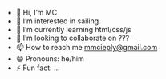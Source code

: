 - 👋 Hi, I’m MC
- 👀 I’m interested in sailing
- 🌱 I’m currently learning html/css/js
- 💞️ I’m looking to collaborate on ???
- 📫 How to reach me mmcieply@gmail.com
- 😄 Pronouns: he/him
- ⚡ Fun fact: ...

<!---
mmcie/mmcie is a ✨ special ✨ repository because its `README.md` (this file) appears on your GitHub profile.
You can click the Preview link to take a look at your changes.
--->

